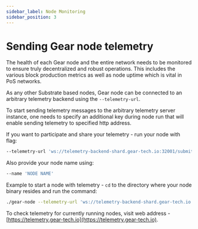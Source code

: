 ```yaml
---
sidebar_label: Node Monitoring
sidebar_position: 3
---
```


# Sending Gear node telemetry

The health of each Gear node and the entire network needs to be monitored to ensure truly decentralized and robust operations. This includes the various block production metrics as well as node uptime which is vital in PoS networks.

As any other Substrate based nodes, Gear node can be connected to an arbitrary telemetry backend using the `--telemetry-url`.

To start sending telemetry messages to the arbitrary telemetry server instance, one needs to specify an additional key during node run that will enable sending telemetry to specified http address.

If you want to participate and share your telemetry - run your node with flag:

```sh
--telemetry-url 'ws://telemetry-backend-shard.gear-tech.io:32001/submit 0'
```

Also provide your node name using:

```sh
--name 'NODE NAME'
```

Example to start a node with telemetry - `cd` to the directory where your node binary resides and run the command:

```sh
./gear-node --telemetry-url 'ws://telemetry-backend-shard.gear-tech.io:32001/submit 0' --name 'My_Gear_node_name'
```

To check telemetry for currently running nodes, visit web address - [https://telemetry.gear-tech.io](https://telemetry.gear-tech.io).
